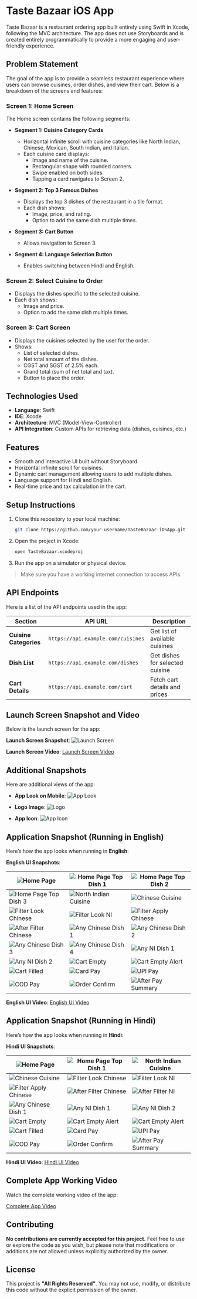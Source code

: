 # Taste Bazaar iOS App

Taste Bazaar is a restaurant ordering app built entirely using Swift in Xcode, following the MVC architecture. The app does not use Storyboards and is created entirely programmatically to provide a more engaging and user-friendly experience.

## Problem Statement

The goal of the app is to provide a seamless restaurant experience where users can browse cuisines, order dishes, and view their cart. Below is a breakdown of the screens and features:

### **Screen 1: Home Screen**
The Home screen contains the following segments:

- **Segment 1: Cuisine Category Cards**
  - Horizontal infinite scroll with cuisine categories like North Indian, Chinese, Mexican, South Indian, and Italian.
  - Each cuisine card displays:
    - Image and name of the cuisine.
    - Rectangular shape with rounded corners.
    - Swipe enabled on both sides.
    - Tapping a card navigates to Screen 2.

- **Segment 2: Top 3 Famous Dishes**
  - Displays the top 3 dishes of the restaurant in a tile format.
  - Each dish shows:
    - Image, price, and rating.
    - Option to add the same dish multiple times.

- **Segment 3: Cart Button**
  - Allows navigation to Screen 3.

- **Segment 4: Language Selection Button**
  - Enables switching between Hindi and English.

### **Screen 2: Select Cuisine to Order**
- Displays the dishes specific to the selected cuisine.
- Each dish shows:
  - Image and price.
  - Option to add the same dish multiple times.

### **Screen 3: Cart Screen**
- Displays the cuisines selected by the user for the order.
- Shows:
  - List of selected dishes.
  - Net total amount of the dishes.
  - CGST and SGST of 2.5% each.
  - Grand total (sum of net total and tax).
  - Button to place the order.

## Technologies Used
- **Language**: Swift
- **IDE**: Xcode
- **Architecture**: MVC (Model-View-Controller)
- **API Integration**: Custom APIs for retrieving data (dishes, cuisines, etc.)

## Features
- Smooth and interactive UI built without Storyboard.
- Horizontal infinite scroll for cuisines.
- Dynamic cart management allowing users to add multiple dishes.
- Language support for Hindi and English.
- Real-time price and tax calculation in the cart.

## Setup Instructions

1. Clone this repository to your local machine:
    ```bash
    git clone https://github.com/your-username/TasteBazaar-iOSApp.git
    ```
2. Open the project in Xcode:
    ```bash
    open TasteBazaar.xcodeproj
    ```
3. Run the app on a simulator or physical device.

> Make sure you have a working internet connection to access APIs.

## API Endpoints

Here is a list of the API endpoints used in the app:

| Section                | API URL                              | Description                       |
|------------------------|--------------------------------------|-----------------------------------|
| **Cuisine Categories**  | `https://api.example.com/cuisines`    | Get list of available cuisines    |
| **Dish List**           | `https://api.example.com/dishes`      | Get dishes for selected cuisine   |
| **Cart Details**        | `https://api.example.com/cart`        | Fetch cart details and prices     |

## Launch Screen Snapshot and Video

Below is the launch screen for the app:

**Launch Screen Snapshot**:
![Launch Screen](ProjectOutputs/Snapshots/Common/splashScreenLook.jpg)

**Launch Screen Video**:
[Launch Screen Video](ProjectOutputs/WorkingVideos/Common/appLoading.mov)

## Additional Snapshots

Here are additional views of the app:

- **App Look on Mobile**:
  ![App Look](ProjectOutputs/Snapshots/Common/appLook.jpg)

- **Logo Image**:
  ![Logo](ProjectOutputs/Snapshots/Common/LogoImage.png)

- **App Icon**:
  ![App Icon](ProjectOutputs/Snapshots/Common/appIcon.png)

## Application Snapshot (Running in English)

Here’s how the app looks when running in **English**:

**English UI Snapshots**:

| ![Home Page](ProjectOutputs/Snapshots/AppInEnglish/homePage.jpg) | ![Home Page Top Dish 1](ProjectOutputs/Snapshots/AppInEnglish/homePageTopDish1.jpg) | ![Home Page Top Dish 2](ProjectOutputs/Snapshots/AppInEnglish/homePageTopDish2.jpg) |
|------------------------------------------|------------------------------------------|------------------------------------------|
| ![Home Page Top Dish 3](ProjectOutputs/Snapshots/AppInEnglish/homePageTopDish3.jpg) | ![North Indian Cuisine](ProjectOutputs/Snapshots/AppInEnglish/northIndianCuisine.jpg) | ![Chinese Cuisine](ProjectOutputs/Snapshots/AppInEnglish/chineseCuisine.jpg) |
| ![Filter Look Chinese](ProjectOutputs/Snapshots/AppInEnglish/filterLookChinese.jpg) | ![Filter Look NI](ProjectOutputs/Snapshots/AppInEnglish/filterLookNI.jpg) | ![Filter Apply Chinese](ProjectOutputs/Snapshots/AppInEnglish/filterApplyChinese.jpg) |
| ![After Filter Chinese](ProjectOutputs/Snapshots/AppInEnglish/afterFilterChinese.jpg) | ![Any Chinese Dish 1](ProjectOutputs/Snapshots/AppInEnglish/anyChineseDish1.jpg) | ![Any Chinese Dish 2](ProjectOutputs/Snapshots/AppInEnglish/anyChineseDish2.jpg) |
| ![Any Chinese Dish 3](ProjectOutputs/Snapshots/AppInEnglish/anyChineseDish3.jpg) | ![Any Chinese Dish 4](ProjectOutputs/Snapshots/AppInEnglish/anyChineseDish4.jpg) | ![Any NI Dish 1](ProjectOutputs/Snapshots/AppInEnglish/anyNIDish1.jpg) |
| ![Any NI Dish 2](ProjectOutputs/Snapshots/AppInEnglish/anyNIDish2.jpg) | ![Cart Empty](ProjectOutputs/Snapshots/AppInEnglish/cartEmpty.jpg) | ![Cart Empty Alert](ProjectOutputs/Snapshots/AppInEnglish/cartEmptyAlert.jpg) |
| ![Cart Filled](ProjectOutputs/Snapshots/AppInEnglish/cartFilled.jpg) | ![Card Pay](ProjectOutputs/Snapshots/AppInEnglish/cardPay.jpg) | ![UPI Pay](ProjectOutputs/Snapshots/AppInEnglish/UPIPay.jpg) |
| ![COD Pay](ProjectOutputs/Snapshots/AppInEnglish/CODPay.jpg) | ![Order Confirm](ProjectOutputs/Snapshots/AppInEnglish/orderConfirm.jpg) | ![After Pay Summary](ProjectOutputs/Snapshots/AppInEnglish/afterPaySummary.jpg) |

**English UI Video**:
[English UI Video](ProjectOutputs/WorkingVideos/AppInEnglish/AppWorkingInEnglish.mov)

## Application Snapshot (Running in Hindi)

Here’s how the app looks when running in **Hindi**:

**Hindi UI Snapshots**:

| ![Home Page](ProjectOutputs/Snapshots/AppInHindi/homePage.jpg) | ![Home Page Top Dish 1](ProjectOutputs/Snapshots/AppInEnglish/homePageTopDish1.jpg) | ![North Indian Cuisine](ProjectOutputs/Snapshots/AppInHindi/northIndianCuisine.jpg) |
|------------------------------------------|------------------------------------------|------------------------------------------|
| ![Chinese Cuisine](ProjectOutputs/Snapshots/AppInHindi/chineseCuisine.jpg) | ![Filter Look Chinese](ProjectOutputs/Snapshots/AppInHindi/filterLookChinese.jpg) | ![Filter Look NI](ProjectOutputs/Snapshots/AppInHindi/filterLookNI.jpg) |
| ![Filter Apply Chinese](ProjectOutputs/Snapshots/AppInHindi/filterApplyChinese.jpg) | ![After Filter Chinese](ProjectOutputs/Snapshots/AppInHindi/afterFilterChinese.jpg) | ![After Filter NI](ProjectOutputs/Snapshots/AppInHindi/afterFilterNI.jpg) |
| ![Any Chinese Dish 1](ProjectOutputs/Snapshots/AppInHindi/anyChineseDish1.jpg) | ![Any NI Dish 1](ProjectOutputs/Snapshots/AppInHindi/anyNIDish1.jpg) | ![Any NI Dish 2](ProjectOutputs/Snapshots/AppInHindi/anyNIDish2.jpg) |
| ![Cart Empty](ProjectOutputs/Snapshots/AppInHindi/cartEmpty.jpg) | ![Cart Empty Alert](ProjectOutputs/Snapshots/AppInHindi/cartEmptyAlert.jpg) | ![Cart Empty Alert](ProjectOutputs/Snapshots/AppInHindi/cartEmptyAlert.jpg) |
| ![Cart Filled](ProjectOutputs/Snapshots/AppInHindi/cartFilled.jpg) | ![Card Pay](ProjectOutputs/Snapshots/AppInHindi/cardPay.jpg) | ![UPI Pay](ProjectOutputs/Snapshots/AppInHindi/UPIPay.jpg) |
| ![COD Pay](ProjectOutputs/Snapshots/AppInHindi/CODPay.jpg) | ![Order Confirm](ProjectOutputs/Snapshots/AppInHindi/orderConfirm.jpg) | ![After Pay Summary](ProjectOutputs/Snapshots/AppInHindi/afterPaySummary.jpg) |

**Hindi UI Video**:
[Hindi UI Video](ProjectOutputs/WorkingVideos/AppInHindi/AppWorkingInHindi.mov)

## Complete App Working Video

Watch the complete working video of the app:

[Complete App Video](ProjectOutputs/WorkingVideos/CompleteAppWorking/FullAppWorking.mov)

## Contributing

**No contributions are currently accepted for this project.** Feel free to use or explore the code as you wish, but please note that modifications or additions are not allowed unless explicitly authorized by the owner.

## License

This project is **"All Rights Reserved"**. You may not use, modify, or distribute this code without the explicit permission of the owner.
